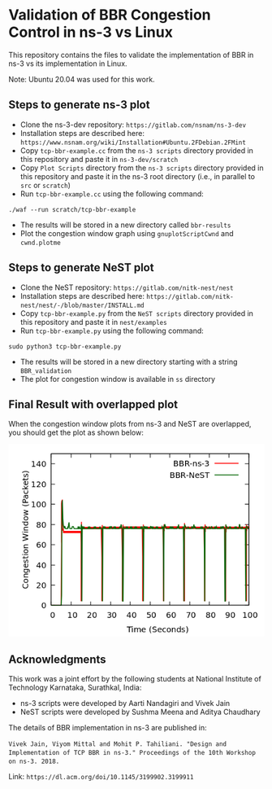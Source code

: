 # Validation of BBR Congestion Control in ns-3 vs Linux

This repository contains the files to validate the implementation of BBR in ns-3 vs its implementation in Linux.

Note: Ubuntu 20.04 was used for this work.

## Steps to generate ns-3 plot
* Clone the ns-3-dev repository: `https://gitlab.com/nsnam/ns-3-dev`
* Installation steps are described here: `https://www.nsnam.org/wiki/Installation#Ubuntu.2FDebian.2FMint`
* Copy `tcp-bbr-example.cc` from the `ns-3 scripts` directory provided in this repository and paste it in `ns-3-dev/scratch`
* Copy `Plot Scripts` directory from the `ns-3 scripts` directory provided in this repository and paste it in the ns-3 root directory (i.e., in parallel to `src` or `scratch`)
* Run `tcp-bbr-example.cc` using the following command:
```shell
./waf --run scratch/tcp-bbr-example
```
* The results will be stored in a new directory called `bbr-results`
* Plot the congestion window graph using `gnuplotScriptCwnd` and `cwnd.plotme`

## Steps to generate NeST plot
* Clone the NeST repository: `https://gitlab.com/nitk-nest/nest`
* Installation steps are described here: `https://gitlab.com/nitk-nest/nest/-/blob/master/INSTALL.md`
* Copy `tcp-bbr-example.py` from the `NeST scripts` directory provided in this repository and paste it in `nest/examples`
* Run `tcp-bbr-example.py` using the following command:
```shell
sudo python3 tcp-bbr-example.py
```
* The results will be stored in a new directory starting with a string `BBR_validation`
* The plot for congestion window is available in `ss` directory

## Final Result with overlapped plot
When the congestion window plots from ns-3 and NeST are overlapped, you should get the plot as shown below:

![Final graph](https://github.com/mohittahiliani/BBR-Validation/blob/main/Final%20plot/cwnd.png?raw=true)

## Acknowledgments
This work was a joint effort by the following students at National Institute of Technology Karnataka, Surathkal, India:
* ns-3 scripts were developed by Aarti Nandagiri and Vivek Jain
* NeST scripts were developed by Sushma Meena and Aditya Chaudhary

The details of BBR implementation in ns-3 are published in:

`Vivek Jain, Viyom Mittal and Mohit P. Tahiliani. "Design and Implementation of TCP BBR in ns-3." Proceedings of the 10th Workshop on ns-3. 2018.`

Link: `https://dl.acm.org/doi/10.1145/3199902.3199911`